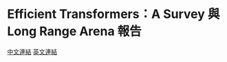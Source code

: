 # Efficient Transformers：A Survey 與 Long Range Arena 報告

[中文連結](https://toonnyy8.github.io/PPT/Efficient-Transformers-A-Survey/index.html)
[英文連結](https://toonnyy8.github.io/PPT/Efficient-Transformers-A-Survey/index-en.html)
